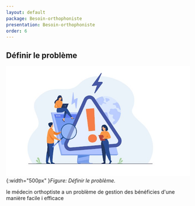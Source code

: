 ```yaml
---
layout: default
package: Besoin-orthophoniste
presentation: Besoin-orthophoniste
order: 6
---
```

 
## Définir le problème

![alt text](./images/Définir-problème.jpg){:width="500px" }*Figure: Définir le problème.*

<!-- note  -->
le médecin orthoptiste  a un problème de gestion des bénéficies d'une manière  facile i efficace 

<!-- new slide -->